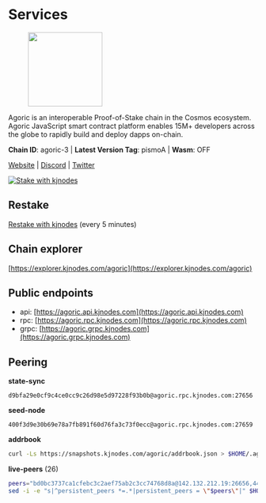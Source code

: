 # Services

<figure><img src="https://raw.githubusercontent.com/kj89/testnet_manuals/main/pingpub/logos/agoric.png" width="150" alt=""><figcaption></figcaption></figure>

Agoric is an interoperable Proof-of-Stake chain in the Cosmos ecosystem.  Agoric JavaScript smart contract platform enables 15M+ developers across the  globe to rapidly build and deploy dapps on-chain.

**Chain ID**: agoric-3 | **Latest Version Tag**: pismoA | **Wasm**: OFF

[Website](https://agoric.com) | [Discord](https://discord.com/invite/qDW8DRes4s) | [Twitter](https://twitter.com/agoric)

[![Stake with kjnodes](https://i.ibb.co/cr44Q8j/button-stake-with-kjnodes.png)](https://restake.app/agoric/agoricvaloper1ku5sm2twlsywdrp4wz3kfwgyrtqtp0lpr3nvk8)

## Restake

[Restake with kjnodes](https://restake.app/agoric/agoricvaloper1ku5sm2twlsywdrp4wz3kfwgyrtqtp0lpr3nvk8) (every 5 minutes)
## Chain explorer
[https://explorer.kjnodes.com/agoric](https://explorer.kjnodes.com/agoric)

## Public endpoints

* api: [https://agoric.api.kjnodes.com](https://agoric.api.kjnodes.com)
* rpc: [https://agoric.rpc.kjnodes.com](https://agoric.rpc.kjnodes.com)
* grpc: [https://agoric.grpc.kjnodes.com](https://agoric.grpc.kjnodes.com)

## Peering

**state-sync**

```text
d9bfa29e0cf9c4ce0cc9c26d98e5d97228f93b0b@agoric.rpc.kjnodes.com:27656
```

**seed-node**

```text
400f3d9e30b69e78a7fb891f60d76fa3c73f0ecc@agoric.rpc.kjnodes.com:27659
```

**addrbook**
```bash
curl -Ls https://snapshots.kjnodes.com/agoric/addrbook.json > $HOME/.agoric/config/addrbook.json
```

**live-peers** (26)
```bash
peers="bd0bc3737ca1cfebc3c2aef75ab2c3cc74768d8a@142.132.212.19:26656,44476201c6e8610b194e75e4c7993ad6d54a1db8@51.91.70.90:29656,0837c0dac0bb15e79e64207bb0fa5a9a6fa42ad4@178.62.116.62:26656,d9bfa29e0cf9c4ce0cc9c26d98e5d97228f93b0b@65.109.88.38:27656,4cfac01c912d33f74cb7b66e8b7005aaae47fc2a@146.190.59.8:26060,63bd6649f80362ce513027d99ef32c826fdbd259@45.9.62.136:26656,4eea1e0a22d8d2ade108fc5f8e07d6d6e711e909@65.108.10.138:26656,711f6f36a6ec3924b6d721de6adce604092e59f2@116.202.226.169:26656,e759de7a872eff293ab1316a0745eb5fdd5614f3@88.217.142.187:26656,ebc272824924ea1a27ea3183dd0b9ba713494f83@195.3.220.135:27106,1312bbbd4ed1e58b9e4eb1d7788187a4607915e9@165.22.199.234:26060,f095bb53006ebddcbbf29c8df70dddcba6419e36@142.93.145.13:26656,3d7d9eac612775c9530e990c44092d7ff55dbb83@95.216.39.109:26656,86d9c73c7687611a6a2619f0186e7ea59ff8af25@206.189.26.213:26060,629c3b0ea094deecb6a31025d01ef6a5ba0beee7@135.181.180.230:26656,d4dad3b42a98d85ab9c789328df81ce65481a492@178.128.42.132:26060,a38a30c1dd31f63be2befd40b82964b215c3c288@165.22.251.28:26656,5e0acd690771af91625095185f6081dd1bccdb8f@78.47.21.189:26656,0464c8dded70d01f5ab50a8d6047a6b27ddf2ccd@84.244.95.232:26656,d03a9974f14ae380fdb7caf46ec71ce5278f0356@34.72.231.9:26656,1cbe5f5c77610bb6568332e026a3b516edeb0121@65.21.234.47:21156,9e673680df593d841b0e09c49f87409654d84ae9@95.217.202.49:37656,1d4d7b77e79c2dad9e8586df4f30c7b550f5d49b@13.40.153.111:26656,0f642db2770d4dd3e0d030b2f14f1365e40f3b38@185.146.148.101:26657,e70955351f601ea5be9a9bf41032949a777f31b3@207.244.255.229:10003,f2ddc81734306f9ba988378984808aca2561d5cf@162.55.80.112:26656"
sed -i -e "s|^persistent_peers *=.*|persistent_peers = \"$peers\"|" $HOME/.agoric/config/config.toml
```
